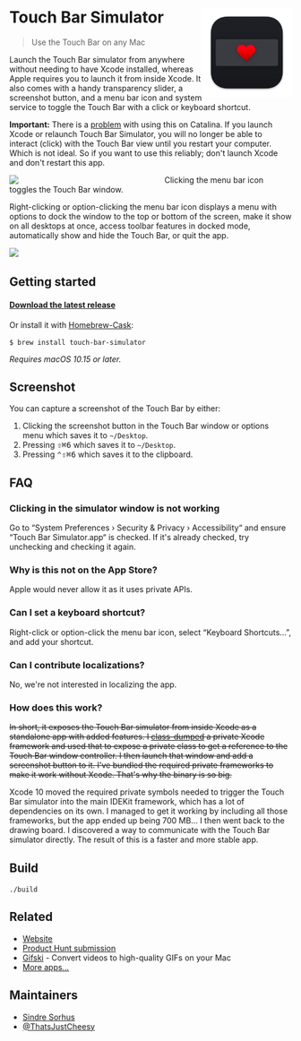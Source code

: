 # Touch Bar Simulator [<img src="Stuff/AppIcon-readme.png" width="160" align="right">](https://github.com/sindresorhus/touch-bar-simulator/releases/latest)

> Use the Touch Bar on any Mac

Launch the Touch Bar simulator from anywhere without needing to have Xcode installed, whereas Apple requires you to launch it from inside Xcode. It also comes with a handy transparency slider, a screenshot button, and a menu bar icon and system service to toggle the Touch Bar with a click or keyboard shortcut.

**Important:** There is a [problem](https://github.com/sindresorhus/touch-bar-simulator/issues/61) with using this on Catalina. If you launch Xcode or relaunch Touch Bar Simulator, you will no longer be able to interact (click) with the Touch Bar view until you restart your computer. Which is not ideal. So if you want to use this reliably; don't launch Xcode and don't restart this app.

<img src="screenshot-menu-bar.png" width="277" align="left">

Clicking the menu bar icon toggles the Touch Bar window.

Right-clicking or option-clicking the menu bar icon displays a menu with options to dock the window to the top or bottom of the screen, make it show on all desktops at once, access toolbar features in docked mode, automatically show and hide the Touch Bar, or quit the app.

<img src="screenshot.png" width="1129">

## Getting started

#### [Download the latest release](https://sindresorhus.com/touch-bar-simulator)

Or install it with [Homebrew-Cask](https://caskroom.github.io):

```
$ brew install touch-bar-simulator
```


*Requires macOS 10.15 or later.*


## Screenshot

You can capture a screenshot of the Touch Bar by either:

1. Clicking the screenshot button in the Touch Bar window or options menu which saves it to `~/Desktop`.
2. Pressing <kbd>⇧⌘6</kbd> which saves it to `~/Desktop`.
3. Pressing <kbd>⌃⇧⌘6</kbd> which saves it to the clipboard.


## FAQ

### Clicking in the simulator window is not working

Go to “System Preferences › Security & Privacy › Accessibility“ and ensure “Touch Bar Simulator.app“ is checked. If it's already checked, try unchecking and checking it again.

### Why is this not on the App Store?

Apple would never allow it as it uses private APIs.

### Can I set a keyboard shortcut?

Right-click or option-click the menu bar icon, select “Keyboard Shortcuts…”, and add your shortcut.

### Can I contribute localizations?

No, we're not interested in localizing the app.

### How does this work?

~~In short, it exposes the Touch Bar simulator from inside Xcode as a standalone app with added features. I [class-dumped](https://github.com/nygard/class-dump) a private Xcode framework and used that to expose a private class to get a reference to the Touch Bar window controller. I then launch that window and add a screenshot button to it. I've bundled the required private frameworks to make it work without Xcode. That's why the binary is so big.~~

Xcode 10 moved the required private symbols needed to trigger the Touch Bar simulator into the main IDEKit framework, which has a lot of dependencies on its own. I managed to get it working by including all those frameworks, but the app ended up being 700 MB... I then went back to the drawing board. I discovered a way to communicate with the Touch Bar simulator directly. The result of this is a faster and more stable app.

## Build

```
./build
```

## Related

- [Website](https://sindresorhus.com/touch-bar-simulator/)
- [Product Hunt submission](https://www.producthunt.com/posts/touch-bar-simulator)
- [Gifski](https://github.com/sindresorhus/Gifski) - Convert videos to high-quality GIFs on your Mac
- [More apps…](https://sindresorhus.com/apps)

## Maintainers

- [Sindre Sorhus](https://github.com/sindresorhus)
- [@ThatsJustCheesy](https://github.com/ThatsJustCheesy)
